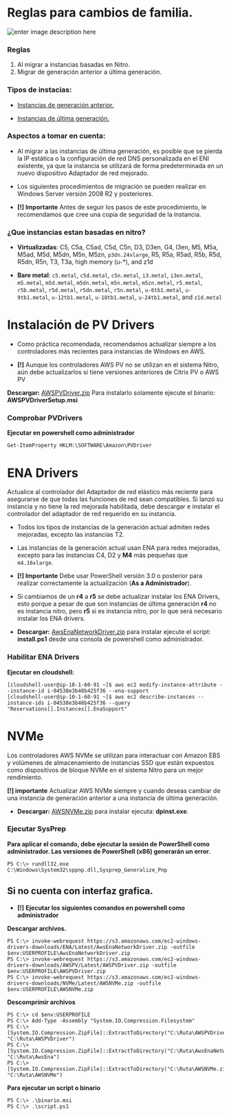 #  Reglas para cambios de familia.

![enter image description here](https://www.programaenlinea.net/wp-content/uploads/2020/12/aws.jpg)


### Reglas

 1. Al migrar a instancias basadas en Nitro.
 2. Migrar de generación anterior a última generación.

### **Tipos de instacias:**

*  [Instancias de generación anterior.](https://aws.amazon.com/ec2/previous-generation/)
 
*  [Instancias de última generación.](https://docs.aws.amazon.com/AWSEC2/latest/WindowsGuide/instance-types.html#current-gen-instances)


### Aspectos a tomar en cuenta:

* Al migrar a las instancias de última generación, es posible que se pierda la IP estática o la configuración de red DNS personalizada en el ENI existente, ya que la instancia se utilizará de forma predeterminada en un nuevo dispositivo Adaptador de red mejorado. 

* Los siguientes procedimientos de migración se pueden realizar en Windows Server versión 2008 R2 y posteriores.

* **[!] Importante** Antes de seguir los pasos de este procedimiento, le recomendamos que cree una copia de seguridad de la instancia.






### **¿Que instancias estan basadas en nitro?**
-   **Virtualizadas**: C5, C5a, C5ad, C5d, C5n, D3, D3en, G4, I3en, M5, M5a, M5ad, M5d, M5dn, M5n, M5zn,  `p3dn.24xlarge`, R5, R5a, R5ad, R5b, R5d, R5dn, R5n, T3, T3a, high memory (u-*), and z1d
    
-   **Bare metal**:  `c5.metal`,  `c5d.metal`,  `c5n.metal`,  `i3.metal`,  `i3en.metal`,  `m5.metal`,  `m5d.metal`,  `m5dn.metal`,  `m5n.metal`,  `m5zn.metal`,  `r5.metal`,  `r5b.metal`,  `r5d.metal`,  `r5dn.metal`,  `r5n.metal`,  `u-6tb1.metal`,  `u-9tb1.metal`,  `u-12tb1.metal`,  `u-18tb1.metal`,  `u-24tb1.metal`, and  `z1d.metal`



# Instalación de PV Drivers

* Como práctica recomendada, recomendamos actualizar siempre a los controladores más recientes para instancias de Windows en AWS.

* **[!]** Aunque los controladores AWS PV no se utilizan en el sistema Nitro, aún debe actualizarlos si tiene versiones anteriores de Citrix PV o AWS PV

**Descargar:**  [AWSPVDriver.zip](https://s3.amazonaws.com/ec2-windows-drivers-downloads/AWSPV/Latest/AWSPVDriver.zip) Para instalarlo solamente ejecute el binario: **AWSPVDriverSetup.msi**

### Comprobar PVDrivers

**Ejecutar en powershell como administrador**

```
Get-ItemProperty HKLM:\SOFTWARE\Amazon\PVDriver
```

# ENA Drivers


Actualice al controlador del Adaptador de red elástico más reciente para asegurarse de que todas las funciones de red sean compatibles. Si lanzó su instancia y no tiene la red mejorada habilitada, debe descargar e instalar el controlador del adaptador de red requerido en su instancia.

* Todos los tipos de instancias de la generación actual admiten redes mejoradas, excepto las instancias T2.
* Las instancias de la generación actual usan ENA para redes mejoradas, excepto para las instancias C4, D2 y **M4** más pequeñas que `m4.16xlarge`.

 * **[!] Importante** Debe usar PowerShell versión 3.0 o posterior para realizar correctamente la actualización (**As a Administrador**).
 

* Si cambiamos de un **r4** a **r5** se debe actualizar instalar los ENA Drivers, esto porque a pesar de que son instancias de última generación **r4** no es instancia nitro, pero **r5** si es instancia nitro, por lo que será necesario instalar los ENA drivers.


- **Descargar:**  [AwsEnaNetworkDriver.zip](https://s3.amazonaws.com/ec2-windows-drivers-downloads/ENA/Latest/AwsEnaNetworkDriver.zip) para instalar ejecute el script: **install.ps1** desde una consola de powershell como administrador.




### Habilitar ENA Drivers

**Ejecutar en cloudshell:**
```
[cloudshell-user@ip-10-1-60-91 ~]$ aws ec2 modify-instance-attribute --instance-id i-04538e3b48b425f36 --ena-support
[cloudshell-user@ip-10-1-60-91 ~]$ aws ec2 describe-instances --instance-ids i-04538e3b48b425f36 --query "Reservations[].Instances[].EnaSupport"
```


# NVMe

Los controladores AWS NVMe se utilizan para interactuar con Amazon EBS y volúmenes de almacenamiento de instancias SSD que están expuestos como dispositivos de bloque NVMe en el sistema Nitro para un mejor rendimiento.

**[!] importante** Actualizar AWS NVMe siempre y cuando deseas cambiar de una instancia de generación anterior a una instancia de última generación.


-  **Descargar:**  [AWSNVMe.zip](https://s3.amazonaws.com/ec2-windows-drivers-downloads/NVMe/Latest/AWSNVMe.zip) para instalar ejecuta: **dpinst.exe**.


### Ejecutar SysPrep

**Para aplicar el comando, debe ejecutar la sesión de PowerShell como administrador. Las versiones de PowerShell (x86) generarán un error.** 
```
PS C:\> rundll32.exe C:\Windows\System32\sppnp.dll,Sysprep_Generalize_Pnp
```

## Si no cuenta con interfaz grafica.

* **[!]** **Ejecutar los siguientes comandos en powershell como administrador**


**Descargar archivos.**
```
PS C:\> invoke-webrequest https://s3.amazonaws.com/ec2-windows-drivers-downloads/ENA/Latest/AwsEnaNetworkDriver.zip -outfile $env:USERPROFILE\AwsEnaNetworkDriver.zip
PS C:\> invoke-webrequest https://s3.amazonaws.com/ec2-windows-drivers-downloads/AWSPV/Latest/AWSPVDriver.zip -outfile $env:USERPROFILE\AWSPVDriver.zip
PS C:\> invoke-webrequest https://s3.amazonaws.com/ec2-windows-drivers-downloads/NVMe/Latest/AWSNVMe.zip -outfile $env:USERPROFILE\AWSNVMe.zip
```
**Descomprimir archivos**
```
PS C:\> cd $env:USERPROFILE
PS C:\> Add-Type -Assembly "System.IO.Compression.Filesystem"
PS C:\> [System.IO.Compression.ZipFile]::ExtractToDirectory("C:\Ruta\AWSPVDriver.zip", "C:\Ruta\AWSPVDriver")
PS C:\> [System.IO.Compression.ZipFile]::ExtractToDirectory("C:\Ruta\AwsEnaNetworkDriver.zip", "C:\Ruta\AwsEna")
PS C:\> [System.IO.Compression.ZipFile]::ExtractToDirectory("C:\Ruta\AWSNVMe.zip", "C:\Ruta\AWSNVMe")
```

**Para ejecutar un script o binario**

```
PS C:\> .\binario.msi
PS C:\> .\script.ps1
```
